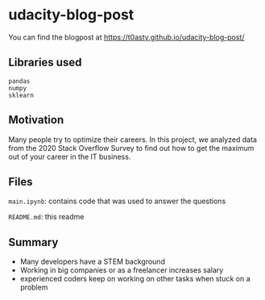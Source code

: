 # udacity-blog-post

You can find the blogpost at https://t0asty.github.io/udacity-blog-post/

## Libraries used

```
pandas
numpy
sklearn
```

## Motivation

Many people try to optimize their careers. In this project, we analyzed data from the 2020 Stack Overflow Survey to find out how to get the maximum out 
of your career in the IT business.

## Files

`main.ipynb`: contains code that was used to answer the questions

`README.md`: this readme

## Summary

- Many developers have a STEM background
- Working in big companies or as a freelancer increases salary
- experienced coders keep on working on other tasks when stuck on a problem

